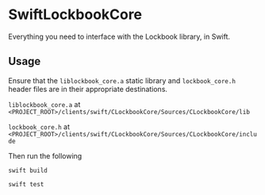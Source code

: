 # SwiftLockbookCore

Everything you need to interface with the Lockbook library, in Swift.

## Usage

Ensure that the `liblockbook_core.a` static library and `lockbook_core.h` header files are in their appropriate destinations.

`liblockbook_core.a` at `<PROJECT_ROOT>/clients/swift/CLockbookCore/Sources/CLockbookCore/lib` 

`lockbook_core.h` at  `<PROJECT_ROOT>/clients/swift/CLockbookCore/Sources/CLockbookCore/include`

Then run the following

`swift build`

`swift test`
